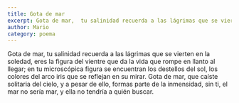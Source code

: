 ```yaml
---
title: Gota de mar
excerpt: Gota de mar,  tu salinidad recuerda a las lágrimas que se vierten en la soledad,  eres la figura del vientre que da la vida que rompe en llanto al llegar
author: Mario
category: poema
---
```


Gota de mar,  tu salinidad recuerda a las lágrimas que se vierten en la soledad,  eres la figura del vientre que da la vida que rompe en llanto al llegar; en tu microscópica figura se encuentran los destellos del sol, los colores del arco iris que se reflejan en su mirar. Gota de mar, que caíste solitaria del cielo, y a pesar de ello, formas parte de la inmensidad, sin ti, el mar no sería mar, y ella no tendría a quién buscar. 
